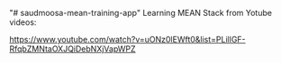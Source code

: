 "# saudmoosa-mean-training-app" 
Learning MEAN Stack from Yotube videos:

https://www.youtube.com/watch?v=uONz0lEWft0&list=PLillGF-RfqbZMNtaOXJQiDebNXjVapWPZ